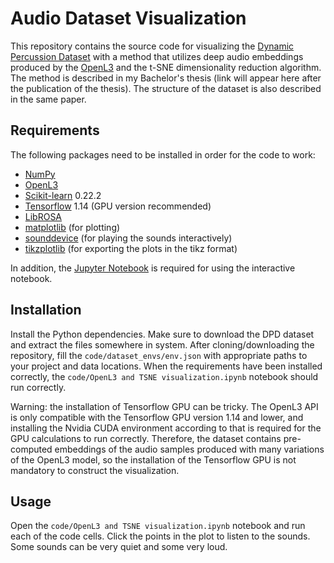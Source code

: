 # Audio Dataset Visualization

This repository contains the source code for visualizing the [Dynamic Percussion Dataset](https://zenodo.org/record/3780109#.XrL4x2gzaUk)
with a method that utilizes deep audio embeddings produced by the [OpenL3](https://openl3.readthedocs.io/en/latest/) and the t-SNE
dimensionality reduction algorithm. The method is described in my Bachelor's thesis (link will appear here
after the publication of the thesis). The structure of the dataset is also described in the same paper.

## Requirements

The following packages need to be installed in order for the code to work:

- [NumPy](https://numpy.org/)
- [OpenL3](https://openl3.readthedocs.io/en/latest/)
- [Scikit-learn](https://scikit-learn.org/stable/index.html) 0.22.2
- [Tensorflow](https://www.tensorflow.org/) 1.14 (GPU version recommended)
- [LibROSA](https://librosa.github.io/librosa/)
- [matplotlib](https://matplotlib.org/) (for plotting)
- [sounddevice](https://python-sounddevice.readthedocs.io/en/0.3.15/) (for playing the sounds interactively)
- [tikzplotlib](https://github.com/nschloe/tikzplotlib) (for exporting the plots in the tikz format)

In addition, the [Jupyter Notebook](https://jupyter.org/) is required for using the interactive notebook.

## Installation

Install the Python dependencies.
Make sure to download the DPD dataset and extract the files somewhere in system. After cloning/downloading the repository,
fill the `code/dataset_envs/env.json` with appropriate paths to your project and data locations. When the requirements
have been installed correctly, the `code/OpenL3 and TSNE visualization.ipynb` notebook should run correctly.

Warning: the installation of Tensorflow GPU can be tricky. The OpenL3 API is only compatible with the Tensorflow GPU
version 1.14 and lower, and installing the Nvidia CUDA environment according to that is required for the GPU calculations
to run correctly. Therefore, the dataset contains pre-computed embeddings of the audio samples produced with many variations of
the OpenL3 model, so the installation of the Tensorflow GPU is not mandatory to construct the visualization.

## Usage

Open the `code/OpenL3 and TSNE visualization.ipynb` notebook and run each of the code cells. Click the points in the plot
to listen to the sounds. Some sounds can be very quiet and some very loud.
